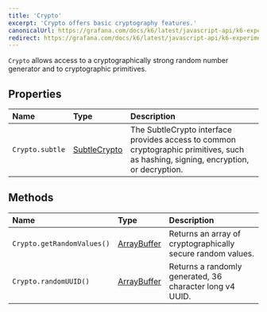 ```yaml
---
title: 'Crypto'
excerpt: 'Crypto offers basic cryptography features.'
canonicalUrl: https://grafana.com/docs/k6/latest/javascript-api/k6-experimental/webcrypto/crypto/
redirect: https://grafana.com/docs/k6/latest/javascript-api/k6-experimental/webcrypto/crypto/
---
```


`Crypto` allows access to a cryptographically strong random number generator and to cryptographic primitives.

## Properties

| Name            | Type                                                                   | Description                                                                                                                         |
| :-------------- | :--------------------------------------------------------------------- | :---------------------------------------------------------------------------------------------------------------------------------- |
| `Crypto.subtle` | [SubtleCrypto](/javascript-api/k6-experimental/webcrypto/subtlecrypto) | The SubtleCrypto interface provides access to common cryptographic primitives, such as hashing, signing, encryption, or decryption. |

## Methods

| Name | Type | Description |
| :--- | :--- | :---------- |
| `Crypto.getRandomValues()` | [ArrayBuffer](https://developer.mozilla.org/en-US/docs/Web/JavaScript/Reference/Global_Objects/ArrayBuffer) | Returns an array of cryptographically secure random values. |
| `Crypto.randomUUID()` | [ArrayBuffer]() | Returns a randomly generated, 36 character long v4 UUID. |